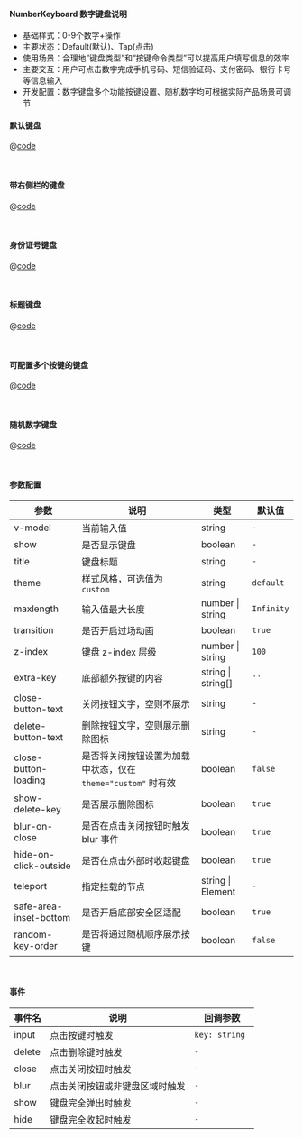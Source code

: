 #### NumberKeyboard 数字键盘说明

- 基础样式：0-9个数字+操作
- 主要状态：Default(默认)、Tap(点击)
- 使用场景：合理地”键盘类型”和“按键命令类型”可以提高用户填写信息的效率
- 主要交互：用户可点击数字完成手机号码、短信验证码、支付密码、银行卡号等信息输入
- 开发配置：数字键盘多个功能按键设置、随机数字均可根据实际产品场景可调节

#### 默认键盘

<common-code-format>
  <template #source>
    <APP-ndNumberKeyboard-ndNumberKeyboardDefault></APP-ndNumberKeyboard-ndNumberKeyboardDefault>
  </template>

  @[code](../.vuepress/components/APP/ndNumberKeyboard/ndNumberKeyboardDefault.vue)

</common-code-format>



<br />

#### 带右侧栏的键盘

<common-code-format>
  <template #source>
    <APP-ndNumberKeyboard-ndNumberKeyboardRight></APP-ndNumberKeyboard-ndNumberKeyboardRight>
  </template>

  @[code](../.vuepress/components/APP/ndNumberKeyboard/ndNumberKeyboardRight.vue)

</common-code-format>



<br />

#### 身份证号键盘

<common-code-format>
  <template #source>
    <APP-ndNumberKeyboard-ndNumberKeyboardIdCard></APP-ndNumberKeyboard-ndNumberKeyboardIdCard>
  </template>

  @[code](../.vuepress/components/APP/ndNumberKeyboard/ndNumberKeyboardIdCard.vue)

</common-code-format>



<br />

#### 标题键盘

<common-code-format>
  <template #source>
    <APP-ndNumberKeyboard-ndNumberKeyboardTitle></APP-ndNumberKeyboard-ndNumberKeyboardTitle>
  </template>

  @[code](../.vuepress/components/APP/ndNumberKeyboard/ndNumberKeyboardTitle.vue)

</common-code-format>



<br />

#### 可配置多个按键的键盘

<common-code-format>
  <template #source>
    <APP-ndNumberKeyboard-ndNumberKeyboardMultiButton></APP-ndNumberKeyboard-ndNumberKeyboardMultiButton>
  </template>

  @[code](../.vuepress/components/APP/ndNumberKeyboard/ndNumberKeyboardMultiButton.vue)

</common-code-format>



<br />

#### 随机数字键盘

<common-code-format>
  <template #source>
    <APP-ndNumberKeyboard-ndNumberKeyboardRandom></APP-ndNumberKeyboard-ndNumberKeyboardRandom>
  </template>

  @[code](../.vuepress/components/APP/ndNumberKeyboard/ndNumberKeyboardRandom.vue)

</common-code-format>



<br />




#### 参数配置

| 参数                    | 说明                       | 类型        | 默认值                                        |
| -------------------     | ------------------------  | ----------- | --------------------------------------------- |
| v-model             | 当前输入值                                                   | string | `-` |
| show | 是否显示键盘 | boolean | `-` |
| title | 键盘标题 | string | `-` |
| theme | 样式风格，可选值为 `custom` | string | `default` |
| maxlength | 输入值最大长度 | number \| string | `Infinity` |
| transition | 是否开启过场动画 | boolean | `true` |
| z-index | 键盘 z-index 层级 | number \| string | `100` |
| extra-key | 底部额外按键的内容 | string \| string[] | `''` |
| close-button-text | 关闭按钮文字，空则不展示 | string | `-` |
| delete-button-text | 删除按钮文字，空则展示删除图标 | string | `-` |
| close-button-loading | 是否将关闭按钮设置为加载中状态，仅在 `theme="custom"` 时有效 | boolean | `false` |
| show-delete-key | 是否展示删除图标 | boolean | `true` |
| blur-on-close | 是否在点击关闭按钮时触发 blur 事件 | boolean | `true` |
| hide-on-click-outside | 是否在点击外部时收起键盘 | boolean | `true` |
| teleport | 指定挂载的节点 | string \| Element | `-` |
| safe-area-inset-bottom | 是否开启底部安全区适配 | boolean | `true` |
| random-key-order | 是否将通过随机顺序展示按键 | boolean | `false` |



<br />

#### 事件

| 事件名 | 说明                           | 回调参数       |
| ------ | ------------------------------ | -------------- |
| input  | 点击按键时触发                 | `key: string ` |
| delete | 点击删除键时触发               | `- `           |
| close  | 点击关闭按钮时触发             | `- `           |
| blur   | 点击关闭按钮或非键盘区域时触发 | `- `           |
| show   | 键盘完全弹出时触发             | `- `           |
| hide   | 键盘完全收起时触发             | `- `           |

<br />









